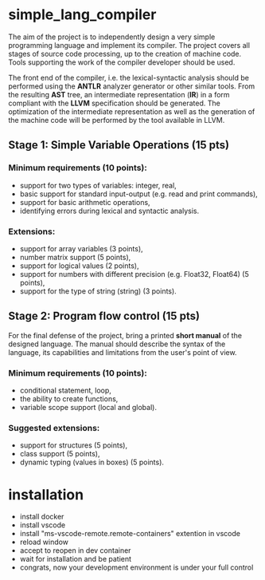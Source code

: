 # simple_lang_compiler

The aim of the project is to independently design a very simple programming language and implement its compiler. The project covers all stages of source code processing, up to the creation of machine code. Tools supporting the work of the compiler developer should be used.

The front end of the compiler, i.e. the lexical-syntactic analysis should be performed using the **ANTLR** analyzer generator or other similar tools. From the resulting **AST** tree, an intermediate representation (**IR**) in a form compliant with the **LLVM** specification should be generated. The optimization of the intermediate representation as well as the generation of the machine code will be performed by the tool available in LLVM.

## Stage 1: Simple Variable Operations (15 pts)
### Minimum requirements (10 points):
- support for two types of variables: integer, real,
- basic support for standard input-output (e.g. read and print commands),
- support for basic arithmetic operations,
- identifying errors during lexical and syntactic analysis.
### Extensions:
- support for array variables (3 points),
- number matrix support (5 points),
- support for logical values (2 points),
- support for numbers with different precision (e.g. Float32, Float64) (5 points),
- support for the type of string (string) (3 points).

## Stage 2: Program flow control (15 pts)
For the final defense of the project, bring a printed **short manual** of the designed language. The manual should describe the syntax of the language, its capabilities and limitations from the user's point of view.
### Minimum requirements (10 points):
- conditional statement, loop,
- the ability to create functions,
- variable scope support (local and global).
### Suggested extensions:
- support for structures (5 points),
- class support (5 points),
- dynamic typing (values in boxes) (5 points).

# installation
- install docker
- install vscode
- install "ms-vscode-remote.remote-containers" extention in vscode
- reload window
- accept to reopen in dev container
- wait for installation and be patient
- congrats, now your development environment is under your full control